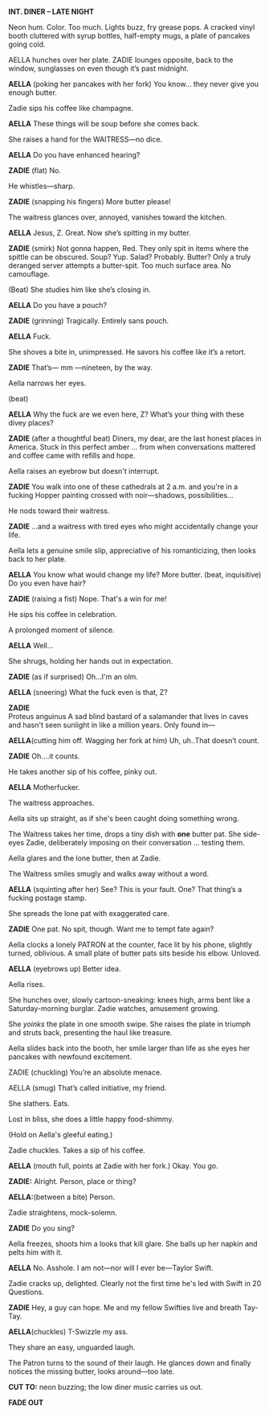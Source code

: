 **INT. DINER – LATE NIGHT**

Neon hum. Color. Too much. Lights buzz, fry grease pops. A cracked vinyl booth cluttered with syrup bottles, half-empty mugs, a plate of pancakes going cold.

AELLA hunches over her plate. ZADIE lounges opposite, back to the window, sunglasses on even though it’s past midnight.

**AELLA** (poking her pancakes with her fork) 
You know… they never give you enough butter.

Zadie sips his coffee like champagne.

**AELLA** 
These things will be soup before she comes back.

She raises a hand for the WAITRESS—no dice.

**AELLA** 
Do you have enhanced hearing?

**ZADIE** (flat) 
No.

He whistles—sharp.

**ZADIE** (snapping his fingers) 
More butter please!

The waitress glances over, annoyed, vanishes toward the kitchen.

**AELLA** 
Jesus, Z. Great. Now she’s spitting in my butter.

**ZADIE** (smirk) 
Not gonna happen, Red. They only spit in items where the spittle can be obscured. Soup? Yup. Salad? Probably. Butter? Only a truly deranged server attempts a butter-spit. Too much surface area. No camouflage.

(Beat) She studies him like she’s closing in.

**AELLA** 
Do you have a pouch?

**ZADIE** (grinning) 
Tragically. Entirely sans pouch.

**AELLA** 
Fuck.

She shoves a bite in, unimpressed. He savors his coffee like it’s a retort.

**ZADIE** 
That’s— mm —nineteen, by the way.

Aella narrows her eyes.

(beat)

**AELLA** 
Why the fuck are we even here, Z? What’s your thing with these divey places?

**ZADIE** (after a thoughtful beat) 
Diners, my dear, are the last honest places in America. Stuck in this perfect amber ... from when conversations mattered and coffee came with refills and hope.

Aella raises an eyebrow but doesn't interrupt.

**ZADIE** 
You walk into one of these cathedrals at 2 a.m. and you're in a fucking Hopper painting crossed with noir—shadows, possibilities...

He nods toward their waitress.

**ZADIE** 
...and a waitress with tired eyes who might accidentally change your life.

Aella lets a genuine smile slip, appreciative of his romanticizing, then looks back to her plate.

**AELLA** 
You know what would change my life? More butter. (beat, inquisitive) Do you even have hair?

**ZADIE** (raising a fist) 
Nope. That's a win for me!

He sips his coffee in celebration.

A prolonged moment of silence.

**AELLA** 
Well…

She shrugs, holding her hands out in expectation.

**ZADIE** (as if surprised)
Oh…I'm an olm. 

**AELLA** (sneering)
What the fuck even is that, Z?

**ZADIE**  
Proteus anguinus A sad blind bastard of a salamander that lives in caves and hasn't seen sunlight in like a million years. Only found in—

**AELLA**(cutting him off.  Wagging her fork at him)
Uh, uh..That doesn’t count.

**ZADIE**
Oh….it counts.

He takes another sip of his coffee, pinky out.

**AELLA** 
Motherfucker.

The waitress approaches. 

Aella sits up straight, as if she's been caught doing something wrong.

The Waitress takes her time, drops a tiny dish with **one** butter pat.  She side-eyes Zadie, deliberately imposing on their conversation ... testing them.

Aella glares and the lone butter, then at Zadie.

The Waitress smiles smugly and walks away without a word.

**AELLA** (squinting after her) 
See? This is your fault. One? That thing’s a fucking postage stamp.

She spreads the lone pat with exaggerated care.

**ZADIE** 
One pat. No spit, though. Want me to tempt fate again?

Aella clocks a lonely PATRON at the counter, face lit by his phone, slightly turned, oblivious. A small plate of butter pats sits beside his elbow. Unloved.

**AELLA** (eyebrows up) 
Better idea.

Aella rises.

She hunches over, slowly cartoon-sneaking: knees high, arms bent like a Saturday-morning burglar. Zadie watches, amusement growing.

She _yoinks_ the plate in one smooth swipe.  She raises the plate in triumph  and struts back, presenting the haul like treasure.

Aella slides back into the booth, her smile larger than life as she eyes her pancakes with newfound excitement.

ZADIE (chuckling) 
You’re an absolute menace.

AELLA (smug) 
That’s called initiative, my friend.

She slathers. Eats. 

Lost in bliss, she does a little happy food-shimmy.

(Hold on Aella's gleeful eating.)

Zadie chuckles.  Takes a sip of his coffee. 

**AELLA** (mouth full, points at Zadie with her fork.) 
Okay. You go.

**ZADIE:**
Alright.  Person, place or thing?

**AELLA:**(between a bite)
Person.

Zadie straightens, mock-solemn.

**ZADIE** Do you sing?

Aella freezes, shoots him a looks that kill glare.  She balls up her napkin and pelts him with it.

**AELLA** No. Asshole. I am not—nor will I ever be—Taylor Swift.

Zadie cracks up, delighted. Clearly not the first time he's led with Swift in 20 Questions.

**ZADIE** Hey, a guy can hope. Me and my fellow Swifties live and breath Tay-Tay.

**AELLA**(chuckles) T-Swizzle my ass.

They share an easy, unguarded laugh. 

The Patron turns to the sound of their laugh.  He glances down and finally notices the missing butter, looks around—too late.

**CUT TO:** neon buzzing; the low diner music carries us out.

**FADE OUT**